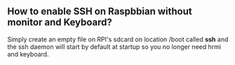 ## How to enable SSH on Raspbbian without monitor and Keyboard?

Simply create an empty file on RPI's sdcard on location /boot called **ssh** and the ssh daemon will start by default at startup so you no longer need hrmi and keyboard. 